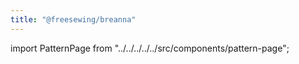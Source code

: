 ```yaml
---
title: "@freesewing/breanna"
---
```


import PatternPage from "../../../../../src/components/pattern-page";

<PatternPage pattern="breanna" />
